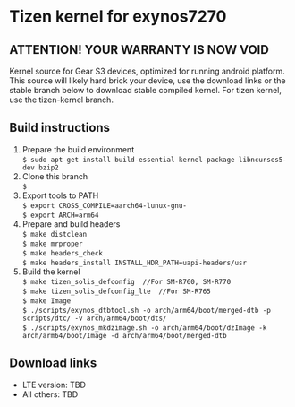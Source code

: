 # Tizen kernel for exynos7270
## ATTENTION! YOUR WARRANTY IS NOW VOID
Kernel source for Gear S3 devices, optimized for running android platform.  
This source will likely hard brick your device, use the download links or the stable branch below to download stable compiled kernel.
For tizen kernel, use the tizen-kernel branch.

## Build instructions
1. Prepare the build environment  
	```$ sudo apt-get install build-essential kernel-package libncurses5-dev bzip2```
2. Clone this branch  
	```$```
3. Export tools to PATH  
	```$ export CROSS_COMPILE=aarch64-lunux-gnu-```  
	```$ export ARCH=arm64```
4. Prepare and build headers  
	```$ make distclean```  
	```$ make mrproper```  
	```$ make headers_check```  
	```$ make headers_install INSTALL_HDR_PATH=uapi-headers/usr```  
5. Build the kernel  
	```$ make tizen_solis_defconfig  //For SM-R760, SM-R770```  
	```$ make tizen_solis_defconfig_lte  //For SM-R765```  
	```$ make Image```  
	```$ ./scripts/exynos_dtbtool.sh -o arch/arm64/boot/merged-dtb -p scripts/dtc/ -v arch/arm64/boot/dts/```  
	```$ ./scripts/exynos_mkdzimage.sh -o arch/arm64/boot/dzImage -k arch/arm64/boot/Image -d arch/arm64/boot/merged-dtb```  
## Download links
* LTE version: TBD
* All others: TBD
